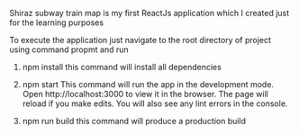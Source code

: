 Shiraz subway train map is my first ReactJs application which I created just for the learning purposes

To execute the application just navigate to the root directory of project using command propmt and run

1) npm install
  this command will install all dependencies
 
2) npm start
  This command will run the app in the development mode.
Open http://localhost:3000 to view it in the browser.
The page will reload if you make edits.
You will also see any lint errors in the console.

3) npm run build
  this command will produce a production build
